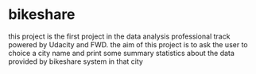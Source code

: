 # bikeshare

this project is the first project in the data analysis professional track powered by Udacity and FWD. the aim of this project is to ask the user to choice a city name and print some summary statistics about the data provided by bikeshare system in that city 
